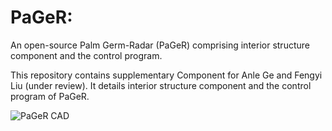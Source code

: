 # PaGeR:
An open-source Palm Germ-Radar (PaGeR) comprising interior structure component and the control program.

This repository contains supplementary Component for Anle Ge and Fengyi Liu (under review). It details interior structure component and the control program of PaGeR.

![PaGeR CAD](Overview.gif)
